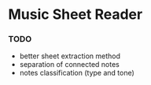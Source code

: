 # Music Sheet Reader

### TODO

- better sheet extraction method
- separation of connected notes
- notes classification (type and tone)
